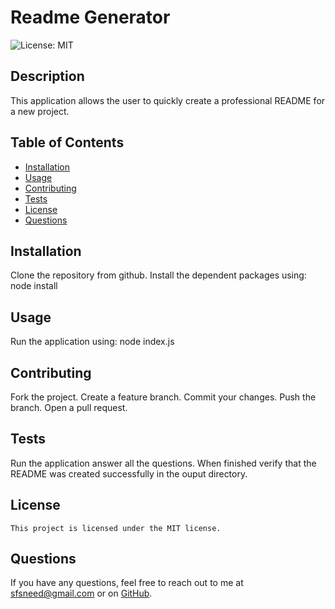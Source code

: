 # Readme Generator
  ![License: MIT](https://img.shields.io/badge/License-MIT-yellow.svg)
  ## Description
  This application allows the user to quickly create a professional README for a new project.
  ## Table of Contents
  - [Installation](#installation)
  - [Usage](#usage)
  - [Contributing](#contributing)
  - [Tests](#tests)
  - [License](#license)
  - [Questions](#questions)
  ## Installation
  Clone the repository from github.  Install the dependent packages using:  node install
  ## Usage
  Run the application using:  node index.js
  ## Contributing
  Fork the project.  Create a feature branch.  Commit your changes.  Push the branch.  Open a pull request.
  ## Tests
  Run the application answer all the questions.  When finished verify that the README was created successfully in the ouput directory.
  ## License
    This project is licensed under the MIT license.
  ## Questions
  If you have any questions, feel free to reach out to me at [sfsneed@gmail.com](mailto:sfsneed@gmail.com) or on [GitHub](https://github.com/sfsneed70).

